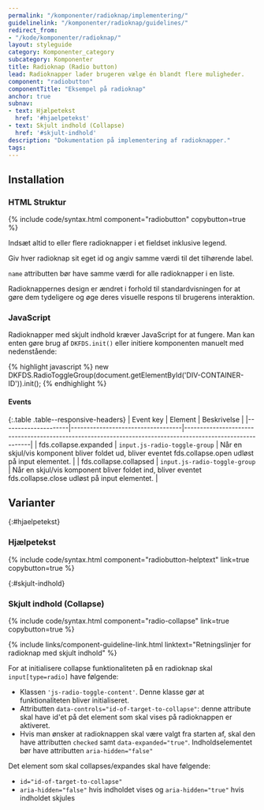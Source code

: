 ```yaml
---
permalink: "/komponenter/radioknap/implementering/"
guidelinelink: "/komponenter/radioknap/guidelines/"
redirect_from:
- "/kode/komponenter/radioknap/"
layout: styleguide
category: Komponenter_category
subcategory: Komponenter
title: Radioknap (Radio button)
lead: Radioknapper lader brugeren vælge én blandt flere muligheder.
component: "radiobutton"
componentTitle: "Eksempel på radioknap"
anchor: true
subnav:
- text: Hjælpetekst
  href: '#hjaelpetekst'
- text: Skjult indhold (Collapse)
  href: '#skjult-indhold'
description: "Dokumentation på implementering af radioknapper."
tags:
---
```


## Installation

### HTML Struktur

{% include code/syntax.html component="radiobutton" copybutton=true %}

Indsæt altid to eller flere radioknapper i et fieldset inklusive legend.

Giv hver radioknap sit eget id og angiv samme værdi til det tilhørende label.

`name` attributten bør have samme værdi for alle radioknapper i en liste.

Radioknappernes design er ændret i forhold til standardvisningen for at gøre dem tydeligere og øge deres visuelle respons til brugerens interaktion.

### JavaScript
Radioknapper med skjult indhold kræver JavaScript for at fungere. Man kan enten gøre brug af `DKFDS.init()` eller initiere komponenten manuelt med nedenstående:

{% highlight javascript %}
new DKFDS.RadioToggleGroup(document.getElementById('DIV-CONTAINER-ID')).init();
{% endhighlight %}

#### Events

{:.table .table--responsive-headers}
| Event key           | Element                           | Beskrivelse                                                                                               |
|---------------------|-----------------------------------|-----------------------------------------------------------------------------------------------------------|
| fds.collapse.expanded  | `input.js-radio-toggle-group` | Når en skjul/vis komponent bliver foldet ud, bliver eventet fds.collapse.open udløst på input elementet.       |
| fds.collapse.collapsed | `input.js-radio-toggle-group` | Når en skjul/vis komponent bliver foldet ind, bliver eventet fds.collapse.close udløst på input elementet.     |

## Varianter

{:#hjaelpetekst}
### Hjælpetekst
{% include code/syntax.html component="radiobutton-helptext" link=true copybutton=true %}

{:#skjult-indhold}
### Skjult indhold (Collapse)
{% include code/syntax.html component="radio-collapse" link=true copybutton=true %}

{% include links/component-guideline-link.html linktext="Retningslinjer for radioknap med skjult indhold" %}

For at initialisere collapse funktionaliteten på en radioknap skal `input[type=radio]` have følgende:

- Klassen `'js-radio-toggle-content'`. Denne klasse gør at funktionaliteten bliver initialiseret. 
- Attributten `data-controls="id-of-target-to-collapse"`: denne attribute skal have id'et på det element som skal vises på radioknappen er aktiveret. 
- Hvis man ønsker at radioknappen skal være valgt fra starten af, skal den have attributten `checked` samt `data-expanded="true"`. Indholdselementet bør have attributten `aria-hidden="false"`

Det element som skal collapses/expandes skal have følgende:

- `id="id-of-target-to-collapse"`
- `aria-hidden="false"` hvis indholdet vises og `aria-hidden="true"` hvis indholdet skjules


